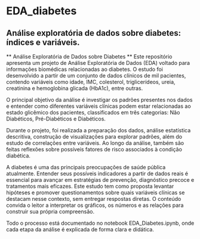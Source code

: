 # EDA_diabetes
Análise exploratória de dados sobre diabetes: índices e variáveis.
----------------------------------------------------------------------

** Análise Exploratória de Dados sobre Diabetes **
Este repositório apresenta um projeto de Análise Exploratória de Dados (EDA) voltado para informações biomédicas relacionadas ao diabetes. O estudo foi desenvolvido a partir de um conjunto de dados clínicos de mil pacientes, contendo variáveis como idade, IMC, colesterol, triglicerídeos, ureia, creatinina e hemoglobina glicada (HbA1c), entre outras.

O principal objetivo da análise é investigar os padrões presentes nos dados e entender como diferentes variáveis clínicas podem estar relacionadas ao estado glicêmico dos pacientes, classificados em três categorias: Não Diabéticos, Pré-Diabéticos e Diabéticos.

Durante o projeto, foi realizada a preparação dos dados, análise estatística descritiva, construção de visualizações para explorar padrões, além do estudo de correlações entre variáveis. Ao longo da análise, também são feitas reflexões sobre possíveis fatores de risco associados à condição diabética.

A diabetes é uma das principais preocupações de saúde pública atualmente. Entender seus possíveis indicadores a partir de dados reais é essencial para avançar em estratégias de prevenção, diagnóstico precoce e tratamentos mais eficazes. Este estudo tem como proposta levantar hipóteses e promover questionamentos sobre quais variáveis clínicas se destacam nesse contexto, sem entregar respostas diretas. O conteúdo convida o leitor a interpretar os gráficos, os números e as relações para construir sua própria compreensão.

Todo o processo está documentado no notebook EDA_Diabetes.ipynb, onde cada etapa da análise é explicada de forma clara e didática.
